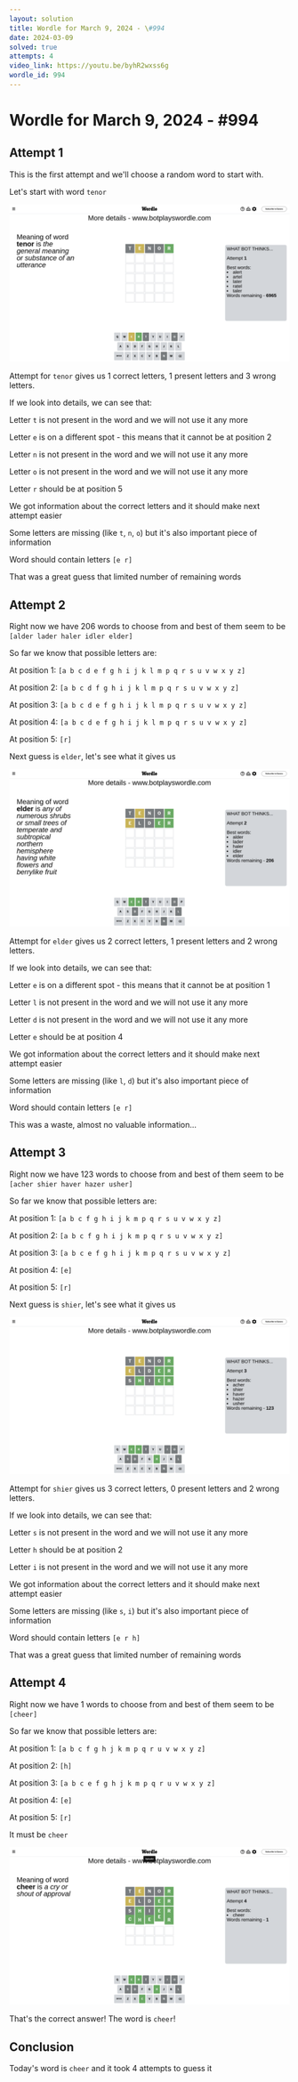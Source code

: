 ```yaml
---
layout: solution
title: Wordle for March 9, 2024 - \#994
date: 2024-03-09
solved: true
attempts: 4
video_link: https://youtu.be/byhR2wxss6g
wordle_id: 994
---
```


# Wordle for March 9, 2024 - \#994

## Attempt 1

This is the first attempt and we'll choose a random word to start with.

Let's start with word `tenor`

![Attempt 1](2024-03-09/attempt-1.png)

Attempt for `tenor` gives us 1 correct letters, 1 present letters and 3 wrong letters.

If we look into details, we can see that:

Letter `t` is not present in the word and we will not use it any more

Letter `e` is on a different spot - this means that it cannot be at position 2

Letter `n` is not present in the word and we will not use it any more

Letter `o` is not present in the word and we will not use it any more

Letter `r` should be at position 5

We got information about the correct letters and it should make next attempt easier

Some letters are missing (like `t`, `n`, `o`) but it's also important piece of information

Word should contain letters `[e r]`

That was a great guess that limited number of remaining words



## Attempt 2

Right now we have 206 words to choose from and best of them seem to be `[alder lader haler idler elder]`

So far we know that possible letters are:

At position 1: `[a b c d e f g h i j k l m p q r s u v w x y z]`

At position 2: `[a b c d f g h i j k l m p q r s u v w x y z]`

At position 3: `[a b c d e f g h i j k l m p q r s u v w x y z]`

At position 4: `[a b c d e f g h i j k l m p q r s u v w x y z]`

At position 5: `[r]`

Next guess is `elder`, let's see what it gives us

![Attempt 2](2024-03-09/attempt-2.png)

Attempt for `elder` gives us 2 correct letters, 1 present letters and 2 wrong letters.

If we look into details, we can see that:

Letter `e` is on a different spot - this means that it cannot be at position 1

Letter `l` is not present in the word and we will not use it any more

Letter `d` is not present in the word and we will not use it any more

Letter `e` should be at position 4

We got information about the correct letters and it should make next attempt easier

Some letters are missing (like `l`, `d`) but it's also important piece of information

Word should contain letters `[e r]`

This was a waste, almost no valuable information...



## Attempt 3

Right now we have 123 words to choose from and best of them seem to be `[acher shier haver hazer usher]`

So far we know that possible letters are:

At position 1: `[a b c f g h i j k m p q r s u v w x y z]`

At position 2: `[a b c f g h i j k m p q r s u v w x y z]`

At position 3: `[a b c e f g h i j k m p q r s u v w x y z]`

At position 4: `[e]`

At position 5: `[r]`

Next guess is `shier`, let's see what it gives us

![Attempt 3](2024-03-09/attempt-3.png)

Attempt for `shier` gives us 3 correct letters, 0 present letters and 2 wrong letters.

If we look into details, we can see that:

Letter `s` is not present in the word and we will not use it any more

Letter `h` should be at position 2

Letter `i` is not present in the word and we will not use it any more

We got information about the correct letters and it should make next attempt easier

Some letters are missing (like `s`, `i`) but it's also important piece of information

Word should contain letters `[e r h]`

That was a great guess that limited number of remaining words



## Attempt 4

Right now we have 1 words to choose from and best of them seem to be `[cheer]`

So far we know that possible letters are:

At position 1: `[a b c f g h j k m p q r u v w x y z]`

At position 2: `[h]`

At position 3: `[a b c e f g h j k m p q r u v w x y z]`

At position 4: `[e]`

At position 5: `[r]`

It must be `cheer`

![Attempt 4](2024-03-09/attempt-4.png)

That's the correct answer! The word is `cheer`!

## Conclusion

Today's word is `cheer` and it took 4 attempts to guess it

